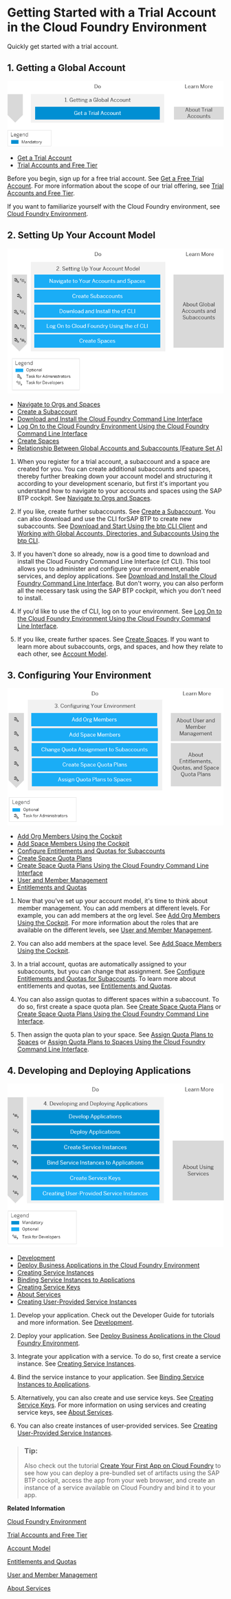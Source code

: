 <!-- loioe50ab7b423f04a8db301d7678946626e -->

# Getting Started with a Trial Account in the Cloud Foundry Environment

Quickly get started with a trial account.



<a name="loioe50ab7b423f04a8db301d7678946626e__section_ncd_t5k_wbb"/>

## 1. Getting a Global Account

![](images/Trial_1-Getting_a_Global_Account_0f1ece7.png)

-   [Get a Trial Account](getting-a-global-account-d61c281.md#loio42e7e54590424e65969fced1acd47694)
-   [Trial Accounts and Free Tier](../10_concepts/trial-accounts-and-free-tier-046f127.md)

Before you begin, sign up for a free trial account. See [Get a Free Trial Account](getting-a-global-account-d61c281.md#loio42e7e54590424e65969fced1acd47694). For more information about the scope of our trial offering, see [Trial Accounts and Free Tier](../10_concepts/trial-accounts-and-free-tier-046f127.md).

If you want to familiarize yourself with the Cloud Foundry environment, see [Cloud Foundry Environment](../10_concepts/cloud-foundry-environment-9c7092c.md#loio9c7092c7b7ae4d49bc8ae35fdd0e0b18).



<a name="loioe50ab7b423f04a8db301d7678946626e__section_gns_3vk_wbb"/>

## 2. Setting Up Your Account Model

![](images/Image_Map_Trial_2-Setting_Up_Your_Account_Model_6980fff.png)

-   [Navigate to Orgs and Spaces](../50_administration_and_ops/navigate-to-orgs-and-spaces-5bf8735.md)
-   [Create a Subaccount](../50_administration_and_ops/create-a-subaccount-05280a1.md)
-   [Download and Install the Cloud Foundry Command Line Interface](../50_administration_and_ops/download-and-install-the-cloud-foundry-command-line-interface-4ef907a.md)
-   [Log On to the Cloud Foundry Environment Using the Cloud Foundry Command Line Interface](../50_administration_and_ops/log-on-to-the-cloud-foundry-environment-using-the-cloud-foundry-command-line-interface-7a37d66.md)
-   [Create Spaces](../50_administration_and_ops/create-spaces-2f6ed22.md)
-   [Relationship Between Global Accounts and Subaccounts \[Feature Set A\]](../10_concepts/account-model-8ed4a70.md#loioeeda449cf252418a97e0f7c9abd30b9a)

1.  When you register for a trial account, a subaccount and a space are created for you. You can create additional subaccounts and spaces, thereby further breaking down your account model and structuring it according to your development scenario, but first it's important you understand how to navigate to your accounts and spaces using the SAP BTP cockpit. See [Navigate to Orgs and Spaces](../50_administration_and_ops/navigate-to-orgs-and-spaces-5bf8735.md).

2.  If you like, create further subaccounts. See [Create a Subaccount](../50_administration_and_ops/create-a-subaccount-05280a1.md). You can also download and use the CLI forSAP BTP to create new subaccounts. See [Download and Start Using the btp CLI Client](../50_administration_and_ops/download-and-start-using-the-btp-cli-client-8a8f17f.md) and [Working with Global Accounts, Directories, and Subaccounts Using the btp CLI](../50_administration_and_ops/working-with-global-accounts-directories-and-subaccounts-using-the-btp-cli-85a683e.md).

3.  If you haven't done so already, now is a good time to download and install the Cloud Foundry Command Line Interface \(cf CLI\). This tool allows you to administer and configure your environment,enable services, and deploy applications. See [Download and Install the Cloud Foundry Command Line Interface](../50_administration_and_ops/download-and-install-the-cloud-foundry-command-line-interface-4ef907a.md). But don't worry, you can also perform all the necessary task using the SAP BTP cockpit, which you don't need to install.
4.  If you'd like to use the cf CLI, log on to your environment. See [Log On to the Cloud Foundry Environment Using the Cloud Foundry Command Line Interface](../50_administration_and_ops/log-on-to-the-cloud-foundry-environment-using-the-cloud-foundry-command-line-interface-7a37d66.md).
5.  If you like, create further spaces. See [Create Spaces](../50_administration_and_ops/create-spaces-2f6ed22.md). If you want to learn more about subaccounts, orgs, and spaces, and how they relate to each other, see [Account Model](../10_concepts/account-model-8ed4a70.md#loio8ed4a705efa0431b910056c0acdbf377).



<a name="loioe50ab7b423f04a8db301d7678946626e__section_qr5_wwk_wbb"/>

## 3. Configuring Your Environment

![](images/Image_Map_Trial_3-Configuring_Your_Account_Environment_e7028c5.png)

-   [Add Org Members Using the Cockpit](../50_administration_and_ops/add-org-members-using-the-cockpit-a4eeaf1.md)
-   [Add Space Members Using the Cockpit](../50_administration_and_ops/add-space-members-using-the-cockpit-81d0b4d.md)
-   [Configure Entitlements and Quotas for Subaccounts](../50_administration_and_ops/configure-entitlements-and-quotas-for-subaccounts-5ba357b.md)
-   [Create Space Quota Plans](../50_administration_and_ops/create-space-quota-plans-b13c4a2.md)
-   [Create Space Quota Plans Using the Cloud Foundry Command Line Interface](../50_administration_and_ops/create-space-quota-plans-using-the-cloud-foundry-command-line-interface-504fde9.md)
-   [User and Member Management](../10_concepts/user-and-member-management-cc1c676.md)
-   [Entitlements and Quotas](../10_concepts/entitlements-and-quotas-00aa2c2.md)

1.  Now that you've set up your account model, it's time to think about member management. You can add members at different levels. For example, you can add members at the org level. See [Add Org Members Using the Cockpit](../50_administration_and_ops/add-org-members-using-the-cockpit-a4eeaf1.md). For more information about the roles that are available on the different levels, see [User and Member Management](../10_concepts/user-and-member-management-cc1c676.md).

2.  You can also add members at the space level. See [Add Space Members Using the Cockpit](../50_administration_and_ops/add-space-members-using-the-cockpit-81d0b4d.md).
3.  In a trial account, quotas are automatically assigned to your subaccounts, but you can change that assignment. See [Configure Entitlements and Quotas for Subaccounts](../50_administration_and_ops/configure-entitlements-and-quotas-for-subaccounts-5ba357b.md). To learn more about entitlements and quotas, see [Entitlements and Quotas](../10_concepts/entitlements-and-quotas-00aa2c2.md).
4.  You can also assign quotas to different spaces within a subaccount. To do so, first create a space quota plan. See [Create Space Quota Plans](../50_administration_and_ops/create-space-quota-plans-b13c4a2.md) or [Create Space Quota Plans Using the Cloud Foundry Command Line Interface](../50_administration_and_ops/create-space-quota-plans-using-the-cloud-foundry-command-line-interface-504fde9.md).
5.  Then assign the quota plan to your space. See [Assign Quota Plans to Spaces](../50_administration_and_ops/assign-quota-plans-to-spaces-13028c4.md) or [Assign Quota Plans to Spaces Using the Cloud Foundry Command Line Interface](../50_administration_and_ops/assign-quota-plans-to-spaces-using-the-cloud-foundry-command-line-interface-d1e4203.md).



<a name="loioe50ab7b423f04a8db301d7678946626e__section_w1d_txk_wbb"/>

## 4. Developing and Deploying Applications

![](images/Image_Map_Trial_4-Developing_and_Deploying_Applications_Using_Services_d99d10d.png)

-   [Development](../30_development/development-c2fec62.md)
-   [Deploy Business Applications in the Cloud Foundry Environment](../30_development/deploy-business-applications-in-the-cloud-foundry-environment-4946ea5.md)
-   [Creating Service Instances](../30_development/creating-service-instances-8221b74.md)
-   [Binding Service Instances to Applications](../30_development/binding-service-instances-to-applications-e98280a.md)
-   [Creating Service Keys](../30_development/creating-service-keys-4514a14.md)
-   [About Services](../30_development/about-services-d1d0fc8.md)
-   [Creating User-Provided Service Instances](../30_development/creating-user-provided-service-instances-a44355e.md)

1.  Develop your application. Check out the Developer Guide for tutorials and more information. See [Development](../30_development/development-c2fec62.md).

2.  Deploy your application. See [Deploy Business Applications in the Cloud Foundry Environment](../30_development/deploy-business-applications-in-the-cloud-foundry-environment-4946ea5.md).
3.  Integrate your application with a service. To do so, first create a service instance. See [Creating Service Instances](../30_development/creating-service-instances-8221b74.md).

4.  Bind the service instance to your application. See [Binding Service Instances to Applications](../30_development/binding-service-instances-to-applications-e98280a.md).
5.  Alternatively, you can also create and use service keys. See [Creating Service Keys](../30_development/creating-service-keys-4514a14.md). For more information on using services and creating service keys, see [About Services](../30_development/about-services-d1d0fc8.md).
6.  You can also create instances of user-provided services. See [Creating User-Provided Service Instances](../30_development/creating-user-provided-service-instances-a44355e.md).

> ### Tip:  
> Also check out the tutorial [Create Your First App on Cloud Foundry](https://developers.sap.com/group.scp-3-first-app.html) to see how you can deploy a pre-bundled set of artifacts using the SAP BTP cockpit, access the app from your web browser, and create an instance of a service available on Cloud Foundry and bind it to your app.

**Related Information**  


[Cloud Foundry Environment](../10_concepts/cloud-foundry-environment-9c7092c.md#loio9c7092c7b7ae4d49bc8ae35fdd0e0b18 "The Cloud Foundry environment allows you to create polyglot cloud applications in Cloud Foundry. It contains the SAP BTP, Cloud Foundry runtime service, which is based on the open-source application platform managed by the Cloud Foundry Foundation.")

[Trial Accounts and Free Tier](../10_concepts/trial-accounts-and-free-tier-046f127.md "Explore the different options for trying out SAP BTP.")

[Account Model](../10_concepts/account-model-8ed4a70.md#loio8ed4a705efa0431b910056c0acdbf377 "Learn more about the different types of accounts on SAP BTP and how they relate to each other.")

[Entitlements and Quotas](../10_concepts/entitlements-and-quotas-00aa2c2.md "When you purchase an enterprise account, you’re entitled to use a specific set of resources, such as the amount of memory that can be allocated to your applications.")

[User and Member Management](../10_concepts/user-and-member-management-cc1c676.md "On the cloud platform, member management happens at all levels from global account to space, while user management is done for deployed applications.")

[About Services](../30_development/about-services-d1d0fc8.md "In the Cloud Foundry environment, you usually enable services by creating a service instance using either the SAP BTP cockpit or the Cloud Foundry command line interface (cf CLI), and binding that instance to your application.")

